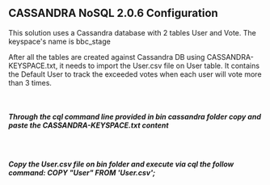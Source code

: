 <h2> CASSANDRA NoSQL 2.0.6 Configuration </h2>

This solution uses a Cassandra database with 2 tables User and Vote. The keyspace's name is bbc_stage

After all the tables are created against Cassandra DB using CASSANDRA-KEYSPACE.txt, it needs to import the User.csv file on User table. It contains the Default User to track the exceeded votes when each user will vote more than 3 times.

<br><h5>Through the cql command line provided in bin cassandra folder copy and paste the CASSANDRA-KEYSPACE.txt content</h5><br><h5>Copy the User.csv file on bin folder and execute via cql the follow command: COPY "User" FROM 'User.csv'; </h5>
